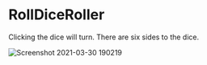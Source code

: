 # RollDiceRoller

Clicking the dice will turn. There are six sides to the dice.

![Screenshot 2021-03-30 190219](https://user-images.githubusercontent.com/30223380/113079749-7fc40800-918a-11eb-8a60-668f159132dc.png)
